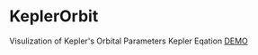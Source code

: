 # KeplerOrbit
Visulization of Kepler's Orbital Parameters Kepler Eqation 
[DEMO](http://www.siroi.co.in/apps/kepler_orbit/)
